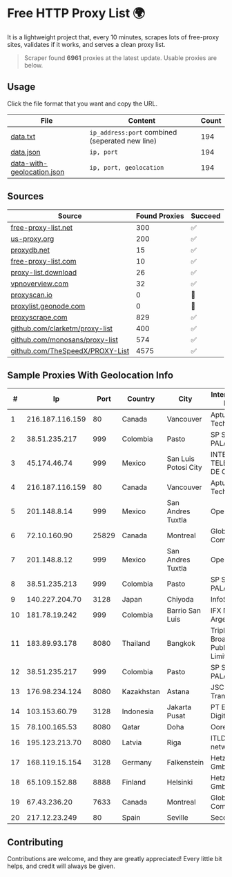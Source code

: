 
# Free HTTP Proxy List 🌍

It is a lightweight project that, every 10 minutes, scrapes lots of free-proxy sites, validates if it works, and serves a clean proxy list.


> Scraper found **6961** proxies at the latest update. Usable proxies are below.

## Usage

Click the file format that you want and copy the URL.


|File|Content|Count|
|----|-------|-----|
|[data.txt](https://raw.githubusercontent.com/themiralay/Proxy-List-World/master/data.txt)|`ip_address:port` combined (seperated new line)|194|
|[data.json](https://raw.githubusercontent.com/themiralay/Proxy-List-World/master/data.json)|`ip, port`|194|
|[data-with-geolocation.json](https://raw.githubusercontent.com/themiralay/Proxy-List-World/master/data-with-geolocation.json)|`ip, port, geolocation`|194|

## Sources

|Source|Found Proxies|Succeed|
|------|-------------|-------|
|[free-proxy-list.net](https://free-proxy-list.net)|300|✅|
|[us-proxy.org](https://www.us-proxy.org)|200|✅|
|[proxydb.net](http://proxydb.net)|15|✅|
|[free-proxy-list.com](https://free-proxy-list.com/?page=&port=&type%5B%5D=http&type%5B%5D=https&up_time=0&search=Search)|10|✅|
|[proxy-list.download](https://www.proxy-list.download/HTTP)|26|✅|
|[vpnoverview.com](https://vpnoverview.com/privacy/anonymous-browsing/free-proxy-servers)|32|✅|
|[proxyscan.io](https://www.proxyscan.io)|0|🚫|
|[proxylist.geonode.com](https://proxylist.geonode.com/api/proxy-list?limit=300&page=1&sort_by=lastChecked&sort_type=desc&protocols=http,https)|0|🚫|
|[proxyscrape.com](https://api.proxyscrape.com/v2/?request=displayproxies&protocol=http&timeout=10000&country=all&ssl=all&anonymity=all)|829|✅|
|[github.com/clarketm/proxy-list](https://raw.githubusercontent.com/clarketm/proxy-list/master/proxy-list-raw.txt)|400|✅|
|[github.com/monosans/proxy-list](https://raw.githubusercontent.com/monosans/proxy-list/main/proxies/http.txt)|574|✅|
|[github.com/TheSpeedX/PROXY-List](https://raw.githubusercontent.com/TheSpeedX/PROXY-List/master/http.txt)|4575|✅|


## Sample Proxies With Geolocation Info

|#|Ip|Port|Country|City|Internet Service Provider|
|-|--|----|-------|----|-------------------------|
|1|216.187.116.159|80|Canada|Vancouver|Aptum Technologies|
|2|38.51.235.217|999|Colombia|Pasto|SP SISTEMAS PALACIOS LTDA|
|3|45.174.46.74|999|Mexico|San Luis Potosí City|INTERPHONET TELECOM, SA DE CV|
|4|216.187.116.159|80|Canada|Vancouver|Aptum Technologies|
|5|201.148.8.14|999|Mexico|San Andres Tuxtla|Operbes|
|6|72.10.160.90|25829|Canada|Montreal|GloboTech Communications|
|7|201.148.8.12|999|Mexico|San Andres Tuxtla|Operbes|
|8|38.51.235.213|999|Colombia|Pasto|SP SISTEMAS PALACIOS LTDA|
|9|140.227.204.70|3128|Japan|Chiyoda|InfoSphere|
|10|181.78.19.242|999|Colombia|Barrio San Luis|IFX Networks Argentina S.R.L|
|11|183.89.93.178|8080|Thailand|Bangkok|Triple T Broadband Public Company Limited|
|12|38.51.235.217|999|Colombia|Pasto|SP SISTEMAS PALACIOS LTDA|
|13|176.98.234.124|8080|Kazakhstan|Astana|JSC Transtelecom|
|14|103.153.60.79|3128|Indonesia|Jakarta Pusat|PT Era Awan Digital|
|15|78.100.165.53|8080|Qatar|Doha|Ooredoo-MBB|
|16|195.123.213.70|8080|Latvia|Riga|ITLDC Latvia network|
|17|168.119.15.154|3128|Germany|Falkenstein|Hetzner Online GmbH|
|18|65.109.152.88|8888|Finland|Helsinki|Hetzner Online GmbH|
|19|67.43.236.20|7633|Canada|Montreal|GloboTech Communications|
|20|217.12.23.249|80|Spain|Seville|Secondary Node|



## Contributing

Contributions are welcome, and they are greatly appreciated! Every
little bit helps, and credit will always be given.

